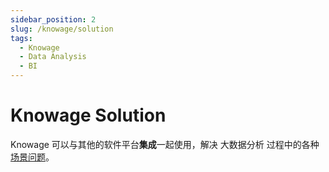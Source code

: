 ```yaml
---
sidebar_position: 2
slug: /knowage/solution
tags:
  - Knowage
  - Data Analysis
  - BI
---
```


# Knowage Solution

Knowage 可以与其他的软件平台**集成**一起使用，解决 大数据分析 过程中的各种[场景问题](https://www.knowage-suite.com/site/product/overview)。